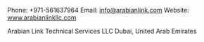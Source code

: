 Phone: +971-561637964
Email: info@arabianlink.com
Website: www.arabianlinkllc.com

Arabian Link Technical Services LLC
Dubai, United Arab Emirates